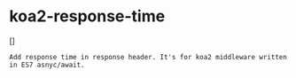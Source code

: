 # koa2-response-time

[]

```
Add response time in response header. It's for koa2 middleware written in ES7 asnyc/await.
```


[coverge-badge]: https://api.travis-ci.org/TonyPythoneer/koa2-response-time.svg?branch=master
[coverge-url]: no

[npm-v-badge]: https://img.shields.io/npm/v/koa2-response-time.svg
[npm-dt-badge]: https://img.shields.io/npm/dt/koa2-response-time.svg
[npm-url]: https://img.shields.io/npm/dt/koa2-response-time.svg
